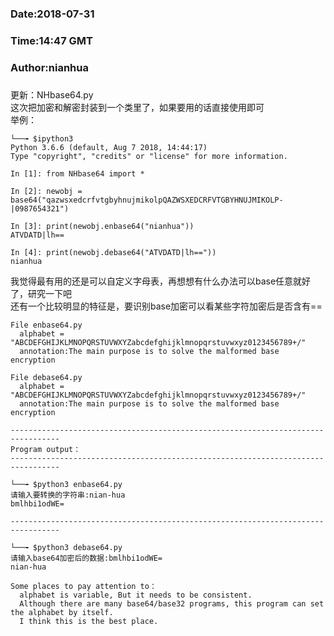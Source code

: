###
###    Date:2018-07-31
###   Time:14:47 GMT
###  Author:nianhua
###
更新：NHbase64.py</br>
这次把加密和解密封装到一个类里了，如果要用的话直接使用即可</br>
举例：
````
└──╼ $ipython3 
Python 3.6.6 (default, Aug 7 2018, 14:44:17) 
Type "copyright", "credits" or "license" for more information.

In [1]: from NHbase64 import *

In [2]: newobj = base64("qazwsxedcrfvtgbyhnujmikolpQAZWSXEDCRFVTGBYHNUJMIKOLP-|0987654321")

In [3]: print(newobj.enbase64("nianhua"))
ATVDATD|lh==

In [4]: print(newobj.debase64("ATVDATD|lh=="))
nianhua
````

我觉得最有用的还是可以自定义字母表，再想想有什么办法可以base任意就好了，研究一下吧</br>
还有一个比较明显的特征是，要识别base加密可以看某些字符加密后是否含有==

````
File enbase64.py
  alphabet = "ABCDEFGHIJKLMNOPQRSTUVWXYZabcdefghijklmnopqrstuvwxyz0123456789+/"
  annotation:The main purpose is to solve the malformed base encryption

File debase64.py
  alphabet = "ABCDEFGHIJKLMNOPQRSTUVWXYZabcdefghijklmnopqrstuvwxyz0123456789+/"
  annotation:The main purpose is to solve the malformed base encryption

---------------------------------------------------------------------------------
Program output：
---------------------------------------------------------------------------------

└──╼ $python3 enbase64.py
请输入要转换的字符串:nian-hua  
bmlhbi1odWE=

---------------------------------------------------------------------------------

└──╼ $python3 debase64.py 
请输入base64加密后的数据:bmlhbi1odWE=
nian-hua

Some places to pay attention to：
  alphabet is variable, But it needs to be consistent. 
  Although there are many base64/base32 programs, this program can set the alphabet by itself.
  I think this is the best place.
````




